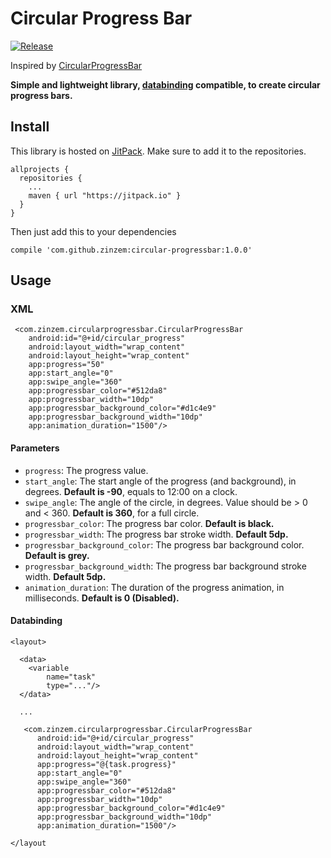# Circular Progress Bar
[![Release](https://jitpack.io/v/zinzem/circular-progressbar.svg)](https://jitpack.io/#zinzem/circular-progressbar)

Inspired by [CircularProgressBar](https://github.com/lopspower/CircularProgressBar)

**Simple and lightweight library, [databinding](https://developer.android.com/topic/libraries/data-binding/index.html) compatible, to create circular progress bars.**

## Install
This library is hosted on [JitPack](https://jitpack.io/). Make sure to add it to the repositories.
```
allprojects {
  repositories {
    ...
    maven { url "https://jitpack.io" }
  }
}
```
Then just add this to your dependencies
```
compile 'com.github.zinzem:circular-progressbar:1.0.0'
```

## Usage
### XML
```
 <com.zinzem.circularprogressbar.CircularProgressBar
    android:id="@+id/circular_progress"
    android:layout_width="wrap_content"
    android:layout_height="wrap_content"
    app:progress="50"
    app:start_angle="0"
    app:swipe_angle="360"
    app:progressbar_color="#512da8"
    app:progressbar_width="10dp"
    app:progressbar_background_color="#d1c4e9"
    app:progressbar_background_width="10dp"
    app:animation_duration="1500"/>
```

#### Parameters
- `progress`: The progress value.
- `start_angle`: The start angle of the progress (and background), in degrees. **Default is -90**, equals to 12:00 on a clock.
- `swipe_angle`: The angle of the circle, in degrees. Value should be > 0 and < 360. **Default is 360**, for a full circle.
- `progressbar_color`: The progress bar color. **Default is black.**
- `progressbar_width`: The progress bar stroke width.  **Default 5dp.**
- `progressbar_background_color`: The progress bar background color. **Default is grey.**
- `progressbar_background_width`: The progress bar background stroke width. **Default 5dp.**
- `animation_duration`: The duration of the progress animation, in milliseconds. **Default is 0 (Disabled).**

#### Databinding

```
<layout>

  <data>
    <variable
        name="task"
        type="..."/>
  </data>
  
  ...

   <com.zinzem.circularprogressbar.CircularProgressBar
      android:id="@+id/circular_progress"
      android:layout_width="wrap_content"
      android:layout_height="wrap_content"
      app:progress="@{task.progress}"
      app:start_angle="0"
      app:swipe_angle="360"
      app:progressbar_color="#512da8"
      app:progressbar_width="10dp"
      app:progressbar_background_color="#d1c4e9"
      app:progressbar_background_width="10dp"
      app:animation_duration="1500"/>
    
</layout
```
